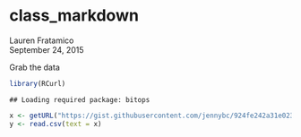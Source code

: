 # class_markdown
Lauren Fratamico  
September 24, 2015  




Grab the data

```r
library(RCurl)
```

```
## Loading required package: bitops
```

```r
x <- getURL("https://gist.githubusercontent.com/jennybc/924fe242a31e0239762f/raw/ea615f4a811a6e9e8a1fe95020a4407785181a21/2015_STAT545_enrollment.csv")
y <- read.csv(text = x)
```


